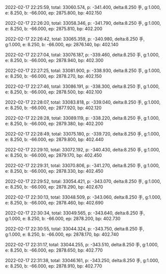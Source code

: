 2022-02-17 22:25:59, total: 33060.574, p: -341.400, delta:8.250 手, g:1.000, e: 8.250, b: -66.000, ep: 2875.800, bp: 402.150

2022-02-17 22:26:20, total: 33058.346, p: -341.790, delta:8.250 手, g:1.000, e: 8.250, b: -66.000, ep: 2875.810, bp: 402.200

2022-02-17 22:26:42, total: 33065.359, p: -340.980, delta:8.250 手, g:1.000, e: 8.250, b: -66.000, ep: 2876.140, bp: 402.140

2022-02-17 22:27:04, total: 33076.187, p: -339.460, delta:8.250 手, g:1.000, e: 8.250, b: -66.000, ep: 2878.940, bp: 402.300

2022-02-17 22:27:25, total: 33081.900, p: -338.930, delta:8.250 手, g:1.000, e: 8.250, b: -66.000, ep: 2878.270, bp: 402.150

2022-02-17 22:27:46, total: 33086.191, p: -338.300, delta:8.250 手, g:1.000, e: 8.250, b: -66.000, ep: 2878.500, bp: 402.100

2022-02-17 22:28:07, total: 33083.818, p: -339.040, delta:8.250 手, g:1.000, e: 8.250, b: -66.000, ep: 2877.920, bp: 402.120

2022-02-17 22:28:28, total: 33089.119, p: -338.220, delta:8.250 手, g:1.000, e: 8.250, b: -66.000, ep: 2879.380, bp: 402.200

2022-02-17 22:28:49, total: 33075.180, p: -339.720, delta:8.250 手, g:1.000, e: 8.250, b: -66.000, ep: 2879.800, bp: 402.440

2022-02-17 22:29:10, total: 33072.192, p: -340.430, delta:8.250 手, g:1.000, e: 8.250, b: -66.000, ep: 2879.170, bp: 402.450

2022-02-17 22:29:31, total: 33070.806, p: -341.270, delta:8.250 手, g:1.000, e: 8.250, b: -66.000, ep: 2878.330, bp: 402.450

2022-02-17 22:29:52, total: 33054.421, p: -343.070, delta:8.250 手, g:1.000, e: 8.250, b: -66.000, ep: 2878.290, bp: 402.670

2022-02-17 22:30:13, total: 33048.509, p: -343.060, delta:8.250 手, g:1.000, e: 8.250, b: -66.000, ep: 2878.460, bp: 402.690

2022-02-17 22:30:34, total: 33049.565, p: -343.640, delta:8.250 手, g:1.000, e: 8.250, b: -66.000, ep: 2878.200, bp: 402.730

2022-02-17 22:30:55, total: 33044.324, p: -343.750, delta:8.250 手, g:1.000, e: 8.250, b: -66.000, ep: 2878.170, bp: 402.740

2022-02-17 22:31:17, total: 33044.255, p: -343.510, delta:8.250 手, g:1.000, e: 8.250, b: -66.000, ep: 2878.650, bp: 402.770

2022-02-17 22:31:38, total: 33046.161, p: -343.250, delta:8.250 手, g:1.000, e: 8.250, b: -66.000, ep: 2878.910, bp: 402.770